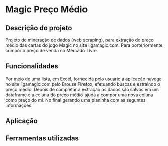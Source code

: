 # Magic Preço Médio
## Descrição do projeto
Projeto de mineração de dados (web scraping), para extração do preço médio das cartas do jogo Magic no site ligamagic.com. Para porteriormente compor o preço de venda no Mercado Livre. 

## Funcionalidades
Por meio de uma lista, em Excel, fornecida pelo usuário a aplicação navega no site ligamagic.com pelo Brouse Firefox, efetuando buscas e estraindo o preço médio. Depois de completar a extração os dados são salvos em um dataframe e a coluna do preço médio ajuda a compor uma nova coluna como preço do ml. No final gerando uma planinha com as seguntes informações:  

## Aplicação

## Ferramentas utilizadas
